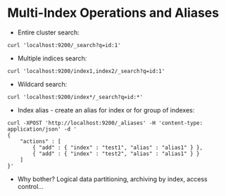 # Multi-Index Operations and Aliases #

* Entire cluster search:
```
curl 'localhost:9200/_search?q=id:1'
```
* Multiple indices search:
```
curl 'localhost:9200/index1,index2/_search?q=id:1'
```
* Wildcard search:
```
curl 'localhost:9200/index*/_search?q=id:*'
```
* Index alias - create an alias for index or for group of indexes:
```
curl -XPOST 'http://localhost:9200/_aliases' -H 'content-type: application/json' -d '
{
    "actions" : [
        { "add" : { "index" : "test1", "alias" : "alias1" } },
        { "add" : { "index" : "test2", "alias" : "alias1" } }
    ]
}'
```
* Why bother? Logical data partitioning, archiving by index, access control...
